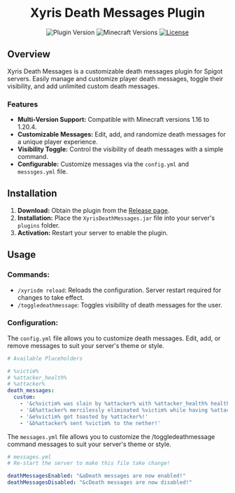 <div align="center">

# Xyris Death Messages Plugin

![Plugin Version](https://img.shields.io/badge/version-v1.0.0-blue)
![Minecraft Versions](https://img.shields.io/badge/Minecraft-1.16%20to%201.20.4-brightgreen)
  <a href="link_to_license">
    <img src="https://img.shields.io/github/license/Darkxx14/XyrisDeathMessages?color=blue&label=License&style=flat-square" alt="License">
  </a>
</p>

</div>

## Overview

Xyris Death Messages is a customizable death messages plugin for Spigot servers. Easily manage and customize player death messages, toggle their visibility, and add unlimited custom death messages.

### Features

- **Multi-Version Support:** Compatible with Minecraft versions 1.16 to 1.20.4.
- **Customizable Messages:** Edit, add, and randomize death messages for a unique player experience.
- **Visibility Toggle:** Control the visibility of death messages with a simple command.
- **Configurable:** Customize messages via the `config.yml` and `messsges.yml` file.

## Installation

1. **Download:** Obtain the plugin from the [Release page](https://github.com/Darkxx14/XyrisDeathMessages/releases/).
2. **Installation:** Place the `XyrisDeathMessages.jar` file into your server's `plugins` folder.
3. **Activation:** Restart your server to enable the plugin.

## Usage

### Commands:

- `/xyrisdm reload`: Reloads the configuration. Server restart required for changes to take effect.
- `/toggledeathmessage`: Toggles visibility of death messages for the user.

### Configuration:

The `config.yml` file allows you to customize death messages. Edit, add, or remove messages to suit your server's theme or style.

```yaml
# Available Placeholders

# %victim%
# %attacker_health%
# %attacker%
death_messages:
  custom:
    - '&c%victim% was slain by %attacker% with %attacker_health% health remaining!'
    - '&6%attacker% mercilessly eliminated %victim% while having %attacker_health% health!'
    - '&e%victim% got toasted by %attacker%!'
    - '&b%attacker% sent %victim% to the nether!'
```

The `messages.yml` file allows you to customize the /toggledeathmessage command messages to suit your server's theme or style.

```yaml
# messages.yml
# Re-start the server to make this file take change!

deathMessagesEnabled: "&aDeath messages are now enabled!"
deathMessagesDisabled: "&cDeath messages are now disabled!"
```
